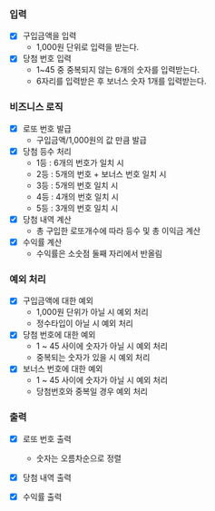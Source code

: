 ### 입력
  - [x] 구입금액을 입력
    - 1,000원 단위로 입력을 받는다.
  - [x] 당첨 번호 입력
    - 1~45 중 중복되지 않는 6개의 숫자를 입력받는다.
    - 6자리를 입력받은 후 보너스 숫자 1개를 입력받는다.

### 비즈니스 로직
  - [x] 로또 번호 발급
    - 구입금액/1,000원의 값 만큼 발급
  - [x] 당첨 등수 처리
    - 1등 : 6개의 번호가 일치 시 
    - 2등 : 5개의 번호 + 보너스 번호 일치 시 
    - 3등 : 5개의 번호 일치 시 
    - 4등 : 4개의 번호 일치 시 
    - 5등 : 3개의 번호 일치 시
  - [x] 당첨 내역 계산
    - 총 구입한 로또개수에 따라 등수 및 총 이익금 계산
  - [x] 수익률 계산
    - 수익률은 소숫점 둘째 자리에서 반올림
### 예외 처리
  - [x] 구입금액에 대한 예외
    - 1,000원 단위가 아닐 시 예외 처리
    - 정수타입이 아닐 시 예외 처리
  - [x] 당첨 번호에 대한 예외
    - 1 ~ 45 사이에 숫자가 아닐 시 예외 처리
    - 중복되는 숫자가 있을 시 예외 처리
  - [x] 보너스 번호에 대한 예외
    - 1 ~ 45 사이에 숫자가 아닐 시 예외 처리
    - 당첨번호와 중복일 경우 예외 처리

### 출력
  - [x] 로또 번호 출력
    - 숫자는 오름차순으로 정렬
  - [x] 당첨 내역 출력
  - [x] 수익률 출력
    